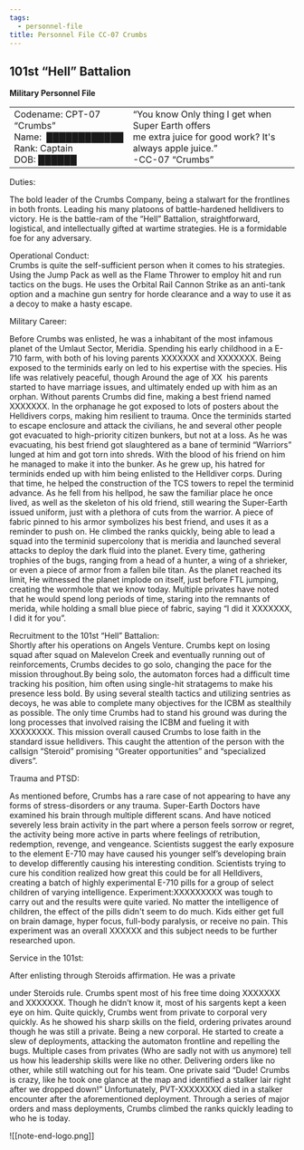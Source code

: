```yaml
---
tags:
  - personnel-file
title: Personnel File CC-07 Crumbs
---
```

## 101st “Hell” Battalion
**Military Personnel File**

|                                                                                  |                                                                                                                                     |
| -------------------------------------------------------------------------------- | ----------------------------------------------------------------------------------------------------------------------------------- |
| Codename: CPT-07 “Crumbs”<br>Name:  ████████████<br>Rank: Captain<br>DOB: ██████ | “You know Only thing I get when Super Earth offers <br>me extra juice for good work? It's always apple juice.”  <br>-CC-07 “Crumbs” |

Duties:

The bold leader of the Crumbs Company, being a stalwart for the frontlines in both fronts. Leading his many platoons of battle-hardened helldivers to victory. He is the battle-ram of the “Hell” Battalion, straightforward, logistical, and intellectually gifted at wartime strategies. He is a formidable foe for any adversary. 

  

Operational Conduct:  
Crumbs is quite the self-sufficient person when it comes to his strategies. Using the Jump Pack as well as the Flame Thrower to employ hit and run tactics on the bugs. He uses the Orbital Rail Cannon Strike as an anti-tank option and a machine gun sentry for horde clearance and a way to use it as a decoy to make a hasty escape. 

  

Military Career:

Before Crumbs was enlisted, he was a inhabitant of the most infamous planet of the Umlaut Sector, Meridia. Spending his early childhood in a E-710 farm, with both of his loving parents XXXXXXX and XXXXXXX. Being exposed to the terminids early on led to his expertise with the species. His life was relatively peaceful, though Around the age of XX  his parents started to have marriage issues, and ultimately ended up with him as an orphan. Without parents Crumbs did fine, making a best friend named XXXXXXX. In the orphanage he got exposed to lots of posters about the Helldivers corps, making him resilient to trauma. Once the terminids started to escape enclosure and attack the civilians, he and several other people got evacuated to high-priority citizen bunkers, but not at a loss. As he was evacuating, his best friend got slaughtered as a bane of terminid “Warriors” lunged at him and got torn into shreds. With the blood of his friend on him he managed to make it into the bunker. As he grew up, his hatred for terminids ended up with him being enlisted to the Helldiver corps. During that time, he helped the construction of the TCS towers to repel the terminid advance. As he fell from his hellpod, he saw the familiar place he once lived, as well as the skeleton of his old friend, still wearing the Super-Earth issued uniform, just with a plethora of cuts from the warrior. A piece of fabric pinned to his armor symbolizes his best friend, and uses it as a reminder to push on. He climbed the ranks quickly, being able to lead a squad into the terminid supercolony that is meridia and launched several attacks to deploy the dark fluid into the planet. Every time, gathering trophies of the bugs, ranging from a head of a hunter, a wing of a shrieker, or even a piece of armor from a fallen bile titan. As the planet reached its limit, He witnessed the planet implode on itself, just before FTL jumping, creating the wormhole that we know today. Multiple privates have noted that he would spend long periods of time, staring into the remnants of merida, while holding a small blue piece of fabric, saying “I did it XXXXXXX, I did it for you”.


Recruitment to the 101st “Hell” Battalion:  
Shortly after his operations on Angels Venture. Crumbs kept on losing squad after squad on Malevelon Creek and eventually running out of reinforcements, Crumbs decides to go solo, changing the pace for the mission throughout.By being solo, the automaton forces had a difficult time tracking his position, him often using single-hit stratagems to make his presence less bold. By using several stealth tactics and utilizing sentries as decoys, he was able to complete many objectives for the ICBM as stealthily as possible. The only time Crumbs had to stand his ground was during the long processes that involved raising the ICBM and fueling it with XXXXXXXX. This mission overall caused Crumbs to lose faith in the standard issue helldivers. This caught the attention of the person with the callsign “Steroid” promising “Greater opportunities” and “specialized divers”. 

  

Trauma and PTSD:

As mentioned before, Crumbs has a rare case of not appearing to have any forms of stress-disorders or any trauma. Super-Earth Doctors have examined his brain through multiple different scans. And have noticed severely less brain activity in the part where a person feels sorrow or regret, the activity being more active in parts where feelings of retribution, redemption, revenge, and vengeance. Scientists suggest the early exposure to the element E-710 may have caused his younger self’s developing brain to develop differently causing his interesting condition. Scientists trying to cure his condition realized how great this could be for all Helldivers, creating a batch of highly experimental E-710 pills for a group of select children of varying intelligence. Experiment:XXXXXXXXX was tough to carry out and the results were quite varied. No matter the intelligence of children, the effect of the pills didn't seem to do much. Kids either get full on brain damage, hyper focus, full-body paralysis, or receive no pain. This experiment was an overall XXXXXX and this subject needs to be further researched upon.  
  
Service in the 101st:

After enlisting through Steroids affirmation. He was a private

under Steroids rule. Crumbs spent most of his free time doing XXXXXXX and XXXXXXX. Though he didn’t know it, most of his sargents kept a keen eye on him. Quite quickly, Crumbs went from private to corporal very quickly. As he showed his sharp skills on the field, ordering privates around though he was still a private. Being a new corporal. He started to create a slew of deployments, attacking the automaton frontline and repelling the bugs. Multiple cases from privates (Who are sadly not with us anymore) tell us how his leadership skills were like no other. Delivering orders like no other, while still watching out for his team. One private said “Dude! Crumbs is crazy, like he took one glance at the map and identified a stalker lair right after we dropped down!” Unfortunately, PVT-XXXXXXXX died in a stalker encounter after the aforementioned deployment. Through a series of major orders and mass deployments, Crumbs climbed the ranks quickly leading to who he is today.


![[note-end-logo.png]]
